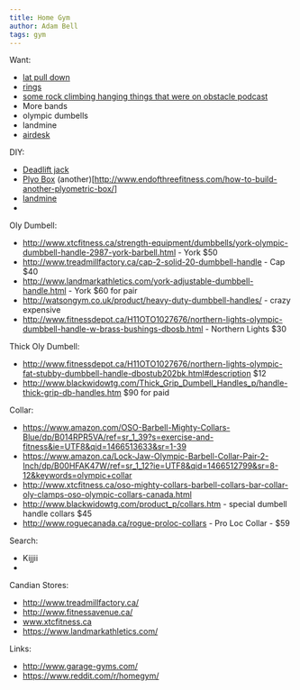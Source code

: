 ```yaml
---
title: Home Gym
author: Adam Bell
tags: gym
---
```


Want:

 * [lat pull down](http://www.roguefitness.com/spud-inc-econo-tricep-and-lat-pulley)
 * [rings](http://www.amazon.ca/Yimidear-Gymnastic-Bodyweight-Excercise-Suspension/dp/B00D5Q5AJM/ref=sr_1_1?s=sports&ie=UTF8&qid=1445446051&sr=1-1&keywords=rings+wooden)
 * [some rock climbing hanging things that were on obstacle podcast](http://www.threeballclimbing.com/fitness/suspended-training-equipment.htm)
 * More bands
 * olympic dumbells
 * landmine
 * [airdesk](https://airdesks.com/products/laptop/laptop-desk/)
 
DIY:
 * [Deadlift jack](http://www.endofthreefitness.com/how-to-build-a-mini-deadlift-jack/)
 * [Plyo Box](http://www.endofthreefitness.com/crossfit-equipment-how-build-plyometric-box/)  (another)[http://www.endofthreefitness.com/how-to-build-another-plyometric-box/]
 * [landmine](http://liftbros.com/2014/02/diy-how-to-make-a-poverty-post-landmine/) 
 * 
 
Oly Dumbell:

 * http://www.xtcfitness.ca/strength-equipment/dumbbells/york-olympic-dumbbell-handle-2987-york-barbell.html - York $50
 * http://www.treadmillfactory.ca/cap-2-solid-20-dumbbell-handle - Cap $40
 * http://www.landmarkathletics.com/york-adjustable-dumbbell-handle.html - York $60 for pair
 * http://watsongym.co.uk/product/heavy-duty-dumbbell-handles/ - crazy expensive
 * http://www.fitnessdepot.ca/H11OTO1027676/northern-lights-olympic-dumbbell-handle-w-brass-bushings-dbosb.html - Northern Lights $30
 
Thick Oly Dumbell:

* http://www.fitnessdepot.ca/H11OTO1027676/northern-lights-olympic-fat-stubby-dumbbell-handle-dbostub202bk.html#description $12
* http://www.blackwidowtg.com/Thick_Grip_Dumbell_Handles_p/handle-thick-grip-db-handles.htm $90 for paid

Collar:

 * https://www.amazon.com/OSO-Barbell-Mighty-Collars-Blue/dp/B014RPR5VA/ref=sr_1_39?s=exercise-and-fitness&ie=UTF8&qid=1466513633&sr=1-39
 * https://www.amazon.ca/Lock-Jaw-Olympic-Barbell-Collar-Pair-2-Inch/dp/B00HFAK47W/ref=sr_1_12?ie=UTF8&qid=1466512799&sr=8-12&keywords=olympic+collar
 * http://www.xtcfitness.ca/oso-mighty-collars-barbell-collars-bar-collar-oly-clamps-oso-olympic-collars-canada.html
 * http://www.blackwidowtg.com/product_p/collars.htm - special dumbell handle collars $45
 * http://www.roguecanada.ca/rogue-proloc-collars - Pro Loc Collar -  $59

Search:

 * Kijjii
 * 

Candian Stores:

 * http://www.treadmillfactory.ca/
 * http://www.fitnessavenue.ca/
 * www.xtcfitness.ca
 * https://www.landmarkathletics.com/
 
 
Links:
* http://www.garage-gyms.com/
* https://www.reddit.com/r/homegym/
 
